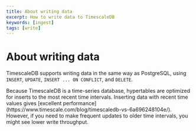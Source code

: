 ```yaml
---
title: About writing data
excerpt: How to write data to TimescaleDB
keywords: [ingest]
tags: [write]
---
```


# About writing data

TimescaleDB supports writing data in the same way as PostgreSQL, using `INSERT`,
`UPDATE`, `INSERT ... ON CONFLICT`, and `DELETE`.

<Highlight type="note">
Because TimescaleDB is a time-series database, hypertables are optimized for
inserts to the most recent time intervals. Inserting data with recent time
values gives
[excellent performance](https://www.timescale.com/blog/timescaledb-vs-6a696248104e/).
However, if you need to make frequent updates to older time intervals, you
might see lower write throughput.
</Highlight>
